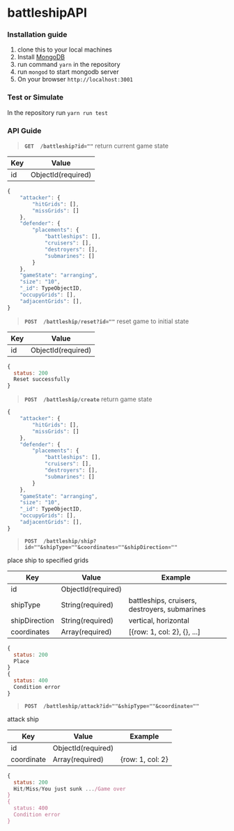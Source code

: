 # battleshipAPI

### Installation guide

1. clone this to your local machines
2. Install [MongoDB](https://www.mongodb.com/)
3. run command `yarn` in the repository
4. run `mongod` to start mongodb server
5. On your browser `http://localhost:3001`

### Test or Simulate

In the repository run `yarn run test`

### API Guide
> **`GET  /battleship?id=""`** return current game state

Key | Value
------------ | -------------
id | ObjectId(required)
```javascript
{
    "attacker": {
        "hitGrids": [],
        "missGrids": []
    },
    "defender": {
        "placements": {
            "battleships": [],
            "cruisers": [],
            "destroyers": [],
            "submarines": []
        }
    },
    "gameState": "arranging",
    "size": "10",
    "_id": TypeObjectID,
    "occupyGrids": [],
    "adjacentGrids": [],
}
```


> **`POST  /battleship/reset?id=""`** reset game to initial state

Key | Value
------------ | -------------
id | ObjectId(required)
```javascript
{
  status: 200
  Reset successfully
}
```


> **`POST  /battleship/create`** return game state

```javascript
{
    "attacker": {
        "hitGrids": [],
        "missGrids": []
    },
    "defender": {
        "placements": {
            "battleships": [],
            "cruisers": [],
            "destroyers": [],
            "submarines": []
        }
    },
    "gameState": "arranging",
    "size": "10",
    "_id": TypeObjectID,
    "occupyGrids": [],
    "adjacentGrids": [],
}
```


> **`POST  /battleship/ship?id=""&shipType=""&coordinates=""&shipDirection=""`** 

place ship to specified grids

Key | Value | Example
------------ | ------------- | -------------
id | ObjectId(required) | 
shipType | String(required) | battleships, cruisers, destroyers, submarines
shipDirection | String(required) | vertical, horizontal
coordinates | Array(required) | [{row: 1, col: 2}, {}, ...]
```javascript
{
  status: 200
  Place
}
{
  status: 400
  Condition error
}
```


> **`POST  /battleship/attack?id=""&shipType=""&coordinate=""`** 

attack ship

Key | Value | Example
------------ | ------------- | -------------
id | ObjectId(required) | 
coordinate | Array(required) | {row: 1, col: 2}
```javascript
{
  status: 200
  Hit/Miss/You just sunk .../Game over
}
{
  status: 400
  Condition error
}
```
